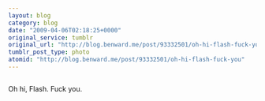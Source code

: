 ```yaml
---
layout: blog
category: blog
date: "2009-04-06T02:18:25+0000"
original_service: tumblr
original_url: "http://blog.benward.me/post/93332501/oh-hi-flash-fuck-you"
tumblr_post_type: photo
atomid: "http://blog.benward.me/post/93332501/oh-hi-flash-fuck-you"
---
```

<figure class="photo">
  <img src="http://benward.me/res/tumblr/media/93332501/0.jpg" alt="">
</figure>

Oh hi, Flash. Fuck you.
